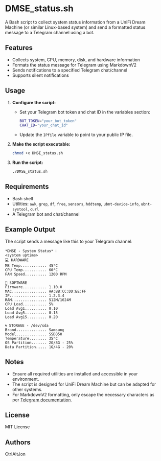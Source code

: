 # DMSE_status.sh

A Bash script to collect system status information from a UniFi Dream Machine (or similar Linux-based system) and send a formatted status message to a Telegram channel using a bot.

## Features

- Collects system, CPU, memory, disk, and hardware information
- Formats the status message for Telegram using MarkdownV2
- Sends notifications to a specified Telegram chat/channel
- Supports silent notifications

## Usage

1. **Configure the script:**
   - Set your Telegram bot token and chat ID in the variables section:
     ```bash
     BOT_TOKEN="your_bot_token"
     CHAT_ID="your_chat_id"
     ```
   - Update the `IPfile` variable to point to your public IP file.

2. **Make the script executable:**
   ```bash
   chmod +x DMSE_status.sh
   ```

3. **Run the script:**
   ```bash
   ./DMSE_status.sh
   ```

## Requirements

- Bash shell
- Utilities: `awk`, `grep`, `df`, `free`, `sensors`, `hddtemp`, `ubnt-device-info`, `ubnt-systool`, `curl`
- A Telegram bot and chat/channel

## Example Output

The script sends a message like this to your Telegram channel:

```
*DMSE - System Status* ℹ️
<system uptime>
💻 HARDWARE
MB Temp............ 45°C
CPU Temp........... 60°C
FAN Speed.......... 1200 RPM

📄 SOFTWARE
Firmware........... 1.10.0
MAC................ AA:BB:CC:DD:EE:FF
IP................. 1.2.3.4
RAM................ 512M/1024M
CPU Load........... 5%
Load Avg1.......... 0.10
Load Avg5.......... 0.15
Load Avg15......... 0.20

🌀 STORAGE - /dev/sda
Brand.............. Samsung
Model.............. SSD850
Temperature........ 35°C
OS Partition....... 2G/8G - 25%
Data Partition..... 1G/4G - 20%
```

## Notes

- Ensure all required utilities are installed and accessible in your environment.
- The script is designed for UniFi Dream Machine but can be adapted for other systems.
- For MarkdownV2 formatting, only escape the necessary characters as per [Telegram documentation](https://core.telegram.org/bots/api#markdownv2-style).

## License

MIT License

## Authors

CtrlAltJon

